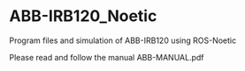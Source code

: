 # ABB-IRB120_Noetic
Program files and simulation of ABB-IRB120 using ROS-Noetic

Please read and follow the manual ABB-MANUAL.pdf
